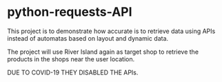 # python-requests-API
This project is to demonstrate how accurate is to retrieve data using APIs instead of automatas based on layout and dynamic data.

The project will use River Island again as target shop to retrieve the products in the shops near the user location.

DUE TO COVID-19 THEY DISABLED THE APIs.
